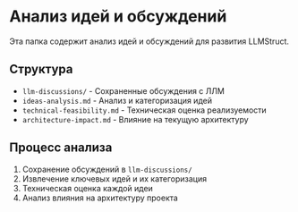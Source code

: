 # Анализ идей и обсуждений

Эта папка содержит анализ идей и обсуждений для развития LLMStruct.

## Структура

- `llm-discussions/` - Сохраненные обсуждения с ЛЛМ
- `ideas-analysis.md` - Анализ и категоризация идей
- `technical-feasibility.md` - Техническая оценка реализуемости
- `architecture-impact.md` - Влияние на текущую архитектуру

## Процесс анализа

1. Сохранение обсуждений в `llm-discussions/`
2. Извлечение ключевых идей и их категоризация
3. Техническая оценка каждой идеи
4. Анализ влияния на архитектуру проекта 